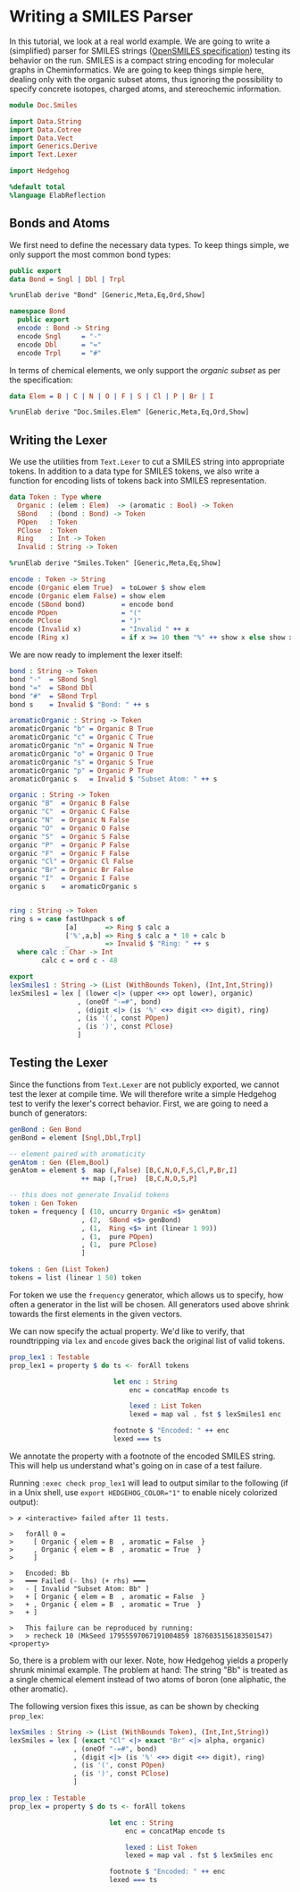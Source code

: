 # Writing a SMILES Parser

In this tutorial, we look at a real world example.
We are going to write a (simplified) parser for SMILES strings
([OpenSMILES specification](http://opensmiles.org/opensmiles.html))
testing its behavior on the run. SMILES is a compact string encoding
for molecular graphs in Cheminformatics. We are going to keep things
simple here, dealing only with the organic subset atoms, thus ignoring
the possibility to specify concrete isotopes, charged atoms,
and stereochemic information.

```idris
module Doc.Smiles

import Data.String
import Data.Cotree
import Data.Vect
import Generics.Derive
import Text.Lexer

import Hedgehog

%default total
%language ElabReflection
```

## Bonds and Atoms

We first need to define the necessary data types.
To keep things simple, we only support the most common
bond types:

```idris
public export
data Bond = Sngl | Dbl | Trpl

%runElab derive "Bond" [Generic,Meta,Eq,Ord,Show]

namespace Bond
  public export
  encode : Bond -> String
  encode Sngl     = "-"
  encode Dbl      = "="
  encode Trpl     = "#"
```

In terms of chemical elements, we only support the *organic subset*
as per the specification:


```idris
data Elem = B | C | N | O | F | S | Cl | P | Br | I

%runElab derive "Doc.Smiles.Elem" [Generic,Meta,Eq,Ord,Show]
```

## Writing the Lexer

We use the utilities from `Text.Lexer` to cut a SMILES string into
appropriate tokens. In addition to a data type for SMILES tokens,
we also write a function for encoding lists of tokens back into
SMILES representation.

```idris
data Token : Type where
  Organic : (elem : Elem)  -> (aromatic : Bool) -> Token
  SBond   : (bond : Bond) -> Token
  POpen   : Token
  PClose  : Token
  Ring    : Int -> Token
  Invalid : String -> Token

%runElab derive "Smiles.Token" [Generic,Meta,Eq,Show]

encode : Token -> String
encode (Organic elem True)  = toLower $ show elem
encode (Organic elem False) = show elem
encode (SBond bond)         = encode bond
encode POpen                = "("
encode PClose               = ")"
encode (Invalid x)          = "Invalid " ++ x
encode (Ring x)             = if x >= 10 then "%" ++ show x else show x
```

We are now ready to implement the lexer itself:

```idris
bond : String -> Token
bond "-"  = SBond Sngl
bond "="  = SBond Dbl
bond "#"  = SBond Trpl
bond s    = Invalid $ "Bond: " ++ s

aromaticOrganic : String -> Token
aromaticOrganic "b" = Organic B True
aromaticOrganic "c" = Organic C True
aromaticOrganic "n" = Organic N True
aromaticOrganic "o" = Organic O True
aromaticOrganic "s" = Organic S True
aromaticOrganic "p" = Organic P True
aromaticOrganic s   = Invalid $ "Subset Atom: " ++ s

organic : String -> Token
organic "B"  = Organic B False
organic "C"  = Organic C False
organic "N"  = Organic N False
organic "O"  = Organic O False
organic "S"  = Organic S False
organic "P"  = Organic P False
organic "F"  = Organic F False
organic "Cl" = Organic Cl False
organic "Br" = Organic Br False
organic "I"  = Organic I False
organic s    = aromaticOrganic s


ring : String -> Token
ring s = case fastUnpack s of
              [a]       => Ring $ calc a
              ['%',a,b] => Ring $ calc a * 10 + calc b
              _         => Invalid $ "Ring: " ++ s
  where calc : Char -> Int
        calc c = ord c - 48

export
lexSmiles1 : String -> (List (WithBounds Token), (Int,Int,String))
lexSmiles1 = lex [ (lower <|> (upper <+> opt lower), organic)
                 , (oneOf "-=#", bond)
                 , (digit <|> (is '%' <+> digit <+> digit), ring)
                 , (is '(', const POpen)
                 , (is ')', const PClose)
                 ]
```

## Testing the Lexer

Since the functions from `Text.Lexer` are not publicly exported,
we cannot test the lexer at compile time. We will therefore
write a simple Hedgehog test to verify the lexer's correct behavior.
First, we are going to need a bunch of generators:

```idris
genBond : Gen Bond
genBond = element [Sngl,Dbl,Trpl]

-- element paired with aromaticity
genAtom : Gen (Elem,Bool)
genAtom = element $  map (,False) [B,C,N,O,F,S,Cl,P,Br,I]
                  ++ map (,True)  [B,C,N,O,S,P]

-- this does not generate Invalid tokens
token : Gen Token
token = frequency [ (10, uncurry Organic <$> genAtom)
                  , (2,  SBond <$> genBond)
                  , (1,  Ring <$> int (linear 1 99))
                  , (1,  pure POpen)
                  , (1,  pure PClose)
                  ]

tokens : Gen (List Token)
tokens = list (linear 1 50) token
```

For token we use the `frequency` generator, which
allows us to specify, how often a generator in the list will be
chosen. All generators used above shrink towards the first elements
in the given vectors.

We can now specify the actual property. We'd like to verify, that
roundtripping via `lex` and `encode` gives back the original
list of valid tokens.

```idris
prop_lex1 : Testable
prop_lex1 = property $ do ts <- forAll tokens

                          let enc : String
                              enc = concatMap encode ts

                              lexed : List Token
                              lexed = map val . fst $ lexSmiles1 enc

                          footnote $ "Encoded: " ++ enc
                          lexed === ts
```

We annotate the property with a footnote of the encoded
SMILES string. This will help us understand what's going on
in case of a test failure.

Running `:exec check prop_lex1` will lead to output similar
to the following (if in a Unix shell, use `export HEDGEHOG_COLOR="1"` to
enable nicely colorized output):

```repl
> ✗ <interactive> failed after 11 tests.

>   forAll 0 =
>     [ Organic { elem = B  , aromatic = False  }
>     , Organic { elem = B  , aromatic = True  }
>     ]

>   Encoded: Bb
>   ━━━ Failed (- lhs) (+ rhs) ━━━
>   - [ Invalid "Subset Atom: Bb" ]
>   + [ Organic { elem = B  , aromatic = False  }
>   + , Organic { elem = B  , aromatic = True  }
>   + ]

>   This failure can be reproduced by running:
>   > recheck 10 (MkSeed 17955597067191004859 1876035156183501547) <property>
```

So, there is a problem with our lexer. Note, how Hedgehog yields a properly
shrunk minimal example. The problem at hand: The string "Bb" is
treated as a single chemical element instead of two atoms of boron
(one aliphatic, the other aromatic).

The following version fixes this issue, as can be shown by
checking `prop_lex`:

```idris
lexSmiles : String -> (List (WithBounds Token), (Int,Int,String))
lexSmiles = lex [ (exact "Cl" <|> exact "Br" <|> alpha, organic)
                , (oneOf "-=#", bond)
                , (digit <|> (is '%' <+> digit <+> digit), ring)
                , (is '(', const POpen)
                , (is ')', const PClose)
                ]

prop_lex : Testable
prop_lex = property $ do ts <- forAll tokens

                         let enc : String
                             enc = concatMap encode ts

                             lexed : List Token
                             lexed = map val . fst $ lexSmiles enc

                         footnote $ "Encoded: " ++ enc
                         lexed === ts
```
